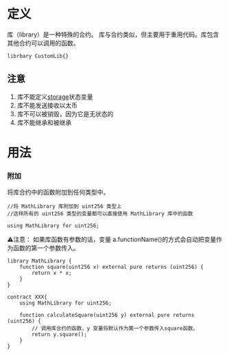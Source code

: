 # 定义
库（library）是一种特殊的合约。
库与合约类似，但主要用于重用代码。库包含其他合约可以调用的函数。

```sol
librbary CustomLib{}
```

## 注意
1. 库不能定义[storage](变量类型.md#`storage`)状态变量
2. 库不能发送接收以太币
3. 库不可以被销毁，因为它是无状态的
4. 库不能继承和被继承

# 用法
### 附加
将库合约中的函数附加到任何类型中。
```sol
//将 MathLibrary 库附加到 uint256 类型上
//这样所有的 uint256 类型的变量都可以直接使用 MathLibrary 库中的函数

using MathLibrary for uint256;

```

⚠️注意：
如果库函数有参数的话，变量 a.functionName()的方式会自动把变量作为函数的第一个参数传入。
```sol
library MathLibrary {
    function square(uint256 x) external pure returns (uint256) {
        return x * x;
    }
}

contract XXX{
    using MathLibrary for uint256;

    function calculateSquare(uint256 y) external pure returns (uint256) {
        // 调用库合约的函数，y 变量将默认作为第一个参数传入square函数。
        return y.square();
    }
}
```
